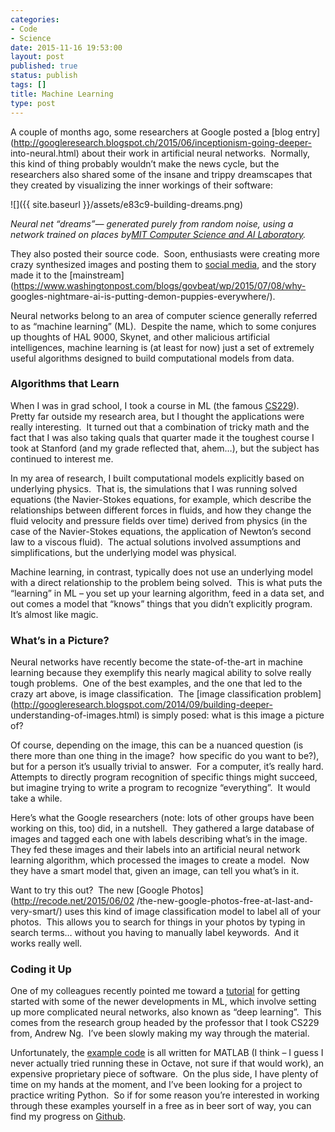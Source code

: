 ```yaml
---
categories:
- Code
- Science
date: 2015-11-16 19:53:00
layout: post
published: true
status: publish
tags: []
title: Machine Learning
type: post
---
```


A couple of months ago, some researchers at Google posted a [blog
entry](http://googleresearch.blogspot.ch/2015/06/inceptionism-going-deeper-
into-neural.html) about their work in artificial neural networks.  Normally,
this kind of thing probably wouldn’t make the news cycle, but the researchers
also shared some of the insane and trippy dreamscapes that they created by
visualizing the inner workings of their software:

![]({{ site.baseurl }}/assets/e83c9-building-dreams.png)

_Neural net “dreams”— generated purely from random noise, using a network
trained on places by[MIT Computer Science and AI
Laboratory](http://places.csail.mit.edu/)._

They also posted their source code.  Soon, enthusiasts were creating more
crazy synthesized images and posting them to [social
media](https://www.reddit.com/r/deepdream), and the story made it to the
[mainstream](https://www.washingtonpost.com/blogs/govbeat/wp/2015/07/08/why-
googles-nightmare-ai-is-putting-demon-puppies-everywhere/).

Neural networks belong to an area of computer science generally referred to as
“machine learning” (ML).  Despite the name, which to some conjures up thoughts
of HAL 9000, Skynet, and other malicious artificial intelligences, machine
learning is (at least for now) just a set of extremely useful algorithms
designed to build computational models from data.

### Algorithms that Learn

When I was in grad school, I took a course in ML (the famous
[CS229](http://cs229.stanford.edu/)).  Pretty far outside my research area,
but I thought the applications were really interesting.  It turned out that a
combination of tricky math and the fact that I was also taking quals that
quarter made it the toughest course I took at Stanford (and my grade reflected
that, ahem…), but the subject has continued to interest me.

In my area of research, I built computational models explicitly based on
underlying physics.  That is, the simulations that I was running solved
equations (the Navier-Stokes equations, for example, which describe the
relationships between different forces in fluids, and how they change the
fluid velocity and pressure fields over time) derived from physics (in the
case of the Navier-Stokes equations, the application of Newton’s second law to
a viscous fluid).  The actual solutions involved assumptions and
simplifications, but the underlying model was physical.

Machine learning, in contrast, typically does not use an underlying model with
a direct relationship to the problem being solved.  This is what puts the
“learning” in ML – you set up your learning algorithm, feed in a data set, and
out comes a model that “knows” things that you didn’t explicitly program.
It’s almost like magic.

### What’s in a Picture?

Neural networks have recently become the state-of-the-art in machine learning
because they exemplify this nearly magical ability to solve really tough
problems.  One of the best examples, and the one that led to the crazy art
above, is image classification.  The [image classification
problem](http://googleresearch.blogspot.com/2014/09/building-deeper-
understanding-of-images.html) is simply posed: what is this image a picture
of?

Of course, depending on the image, this can be a nuanced question (is there
more than one thing in the image?  how specific do you want to be?), but for a
person it’s usually trivial to answer.  For a computer, it’s really hard.
Attempts to directly program recognition of specific things might succeed, but
imagine trying to write a program to recognize “everything”.  It would take a
while.

Here’s what the Google researchers (note: lots of other groups have been
working on this, too) did, in a nutshell.  They gathered a large database of
images and tagged each one with labels describing what’s in the image.  They
fed these images and their labels into an artificial neural network learning
algorithm, which processed the images to create a model.  Now they have a
smart model that, given an image, can tell you what’s in it.

Want to try this out?  The new [Google Photos](http://recode.net/2015/06/02
/the-new-google-photos-free-at-last-and-very-smart/) uses this kind of image
classification model to label all of your photos.  This allows you to search
for things in your photos by typing in search terms… without you having to
manually label keywords.  And it works really well.

### Coding it Up

One of my colleagues recently pointed me toward a
[tutorial](http://ufldl.stanford.edu/tutorial/) for getting started with some
of the newer developments in ML, which involve setting up more complicated
neural networks, also known as “deep learning”.  This comes from the research
group headed by the professor that I took CS229 from, Andrew Ng.  I’ve been
slowly making my way through the material.

Unfortunately, the [example code](https://github.com/amaas/stanford_dl_ex) is
all written for MATLAB (I think – I guess I never actually tried running these
in Octave, not sure if that would work), an expensive proprietary piece of
software.  On the plus side, I have plenty of time on my hands at the moment,
and I’ve been looking for a project to practice writing Python.  So if for
some reason you’re interested in working through these examples yourself in a
free as in beer sort of way, you can find my progress on
[Github](https://github.com/anaiman/Stanford_DL_Python).